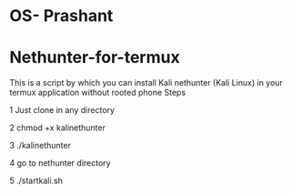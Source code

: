 # OS- Prashant
# Nethunter-for-termux
This is a script by which you can install Kali nethunter (Kali Linux) in your termux application without rooted phone
Steps

1 Just clone in any directory

2 chmod +x kalinethunter

3 ./kalinethunter

4 go to nethunter directory

5 ./startkali.sh
